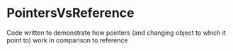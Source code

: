 # PointersVsReference
Code written to demonstrate how pointers (and changing object to which it point to) work in comparison to reference
